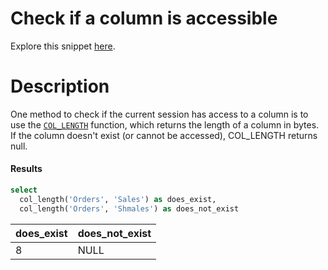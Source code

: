 # Check if a column is accessible

Explore this snippet [here](https://count.co/n/xpgYlM1uDAT?vm=e).

# Description
One method to check if the current session has access to a column is to use the [`COL_LENGTH`](https://docs.microsoft.com/en-us/sql/t-sql/functions/col-length-transact-sql) function, which returns the length of a column in bytes.
If the column doesn't exist (or cannot be accessed), COL_LENGTH returns null.

#### Results

```sql
select
  col_length('Orders', 'Sales') as does_exist,
  col_length('Orders', 'Shmales') as does_not_exist
```

| does_exist | does_not_exist |
| ---------- | -------------- |
| 8          | NULL           |